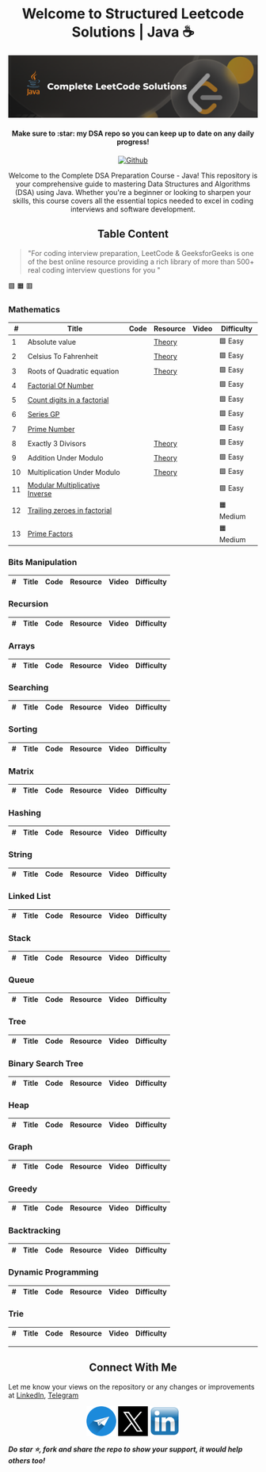 <h1 align="center">
    Welcome to Structured Leetcode Solutions | Java ☕
</h1>

<p align="center">
  <a name="logo">
    <img src="https://github.com/Developer-RONNIE/complete-leetcode-solutions/blob/main/assets/Leetcode%20Banner%20.png" alt="Complete DSA Preparation" width="750">
  </a>
</p>

<h4 align="center">Make sure to :star: my DSA repo so you can keep up to date on any daily progress!</h4>

<p align="center">
   <a href="https://github.com/Developer-RONNIE/DSA-Bootcamp-Java" alt="Github" title="github">
    <img src="https://img.shields.io/badge/DSA--Guide--Java-blue?style=for-the-badge&logo=github&logoColor=white" align="center" alt="Github"/>
  </a>
</p>

  

<p align="center">
    Welcome to the Complete DSA Preparation Course - Java! This repository is your comprehensive guide to mastering Data Structures and Algorithms (DSA) using Java. Whether you're a beginner or looking to sharpen your skills, this course covers all the essential topics needed to excel in coding interviews and software development.
</p>


<h2 align="center">
    Table Content
</h2>

> "For coding interview preparation, LeetCode & GeeksforGeeks is one of the best online resource providing a rich library of more than 500+ real coding interview questions for you "

:green_square:
:orange_square:
:red_square:

### Mathematics
|  #  |      Title     |   Code   |    Resource   |  Video  | Difficulty  |                  
|-----|----------------|----------|---------------|---------|-------------|
|1|Absolute value||[Theory](https://www.geeksforgeeks.org/program-to-find-absolute-value-of-a-given-number/)||:green_square: Easy| abs() |
|2| Celsius To Fahrenheit ||[Theory](https://www.geeksforgeeks.org/program-celsius-fahrenheit-conversion/)||:green_square: Easy| Math |
|3| Roots of Quadratic equation||[Theory](https://www.geeksforgeeks.org/program-to-find-the-roots-of-quadratic-equation/)||:green_square: Easy| Math |
|4| [Factorial Of Number](https://practice.geeksforgeeks.org/problems/factorial5739/1)||||:green_square: Easy| Math |
|5| [Count digits in a factorial ](https://practice.geeksforgeeks.org/problems/count-digits-in-a-factorial3957/1)||||:green_square: Easy| Factorial, Math |
|6| [Series GP](https://practice.geeksforgeeks.org/problems/series-gp4646/1)||||:green_square: Easy| Basic Math |
|7| [Prime Number](https://practice.geeksforgeeks.org/problems/prime-number2314/1)||||:green_square: Easy| Basic Math |
|8| Exactly 3 Divisors ||[Theory](https://www.geeksforgeeks.org/numbers-exactly-3-divisors/)||:green_square: Easy| Basic Math |
|9| Addition Under Modulo||[Theory](https://www.geeksforgeeks.org/sum-of-two-numbers-modulo-m/)||:green_square: Easy| Modulo |
|10| Multiplication Under Modulo||[Theory](https://www.geeksforgeeks.org/multiply-large-integers-under-large-modulo/)||:green_square: Easy| Modulo |
|11| [Modular Multiplicative Inverse](https://practice.geeksforgeeks.org/problems/modular-multiplicative-inverse-1587115620/1)||||:green_square: Easy| Modulo |
|12| [Trailing zeroes in factorial](https://practice.geeksforgeeks.org/problems/trailing-zeroes-in-factorial5134/1)||||:orange_square: Medium| Logic |
|13| [Prime Factors ](https://practice.geeksforgeeks.org/problems/prime-factors5052/1)||||:orange_square: Medium| Prime |

### Bits Manipulation
|  #  |      Title     |   Code   |    Resource   |  Video  | Difficulty  |                  
|-----|----------------|----------|---------------|---------|-------------|

### Recursion
|  #  |      Title     |   Code   |    Resource   |  Video  | Difficulty  |                  
|-----|----------------|----------|---------------|---------|-------------|

### Arrays
|  #  |      Title     |   Code   |    Resource   |  Video  | Difficulty  |                  
|-----|----------------|----------|---------------|---------|-------------|

### Searching
|  #  |      Title     |   Code   |    Resource   |  Video  | Difficulty  |                  
|-----|----------------|----------|---------------|---------|-------------|

### Sorting
|  #  |      Title     |   Code   |    Resource   |  Video  | Difficulty  |                  
|-----|----------------|----------|---------------|---------|-------------|

### Matrix
|  #  |      Title     |   Code   |    Resource   |  Video  | Difficulty  |                  
|-----|----------------|----------|---------------|---------|-------------|

### Hashing
|  #  |      Title     |   Code   |    Resource   |  Video  | Difficulty  |                  
|-----|----------------|----------|---------------|---------|-------------|

### String
|  #  |      Title     |   Code   |    Resource   |  Video  | Difficulty  |                  
|-----|----------------|----------|---------------|---------|-------------|

### Linked List
|  #  |      Title     |   Code   |    Resource   |  Video  | Difficulty  |                  
|-----|----------------|----------|---------------|---------|-------------|

### Stack
|  #  |      Title     |   Code   |    Resource   |  Video  | Difficulty  |                  
|-----|----------------|----------|---------------|---------|-------------|

### Queue
|  #  |      Title     |   Code   |    Resource   |  Video  | Difficulty  |                  
|-----|----------------|----------|---------------|---------|-------------|

### Tree
|  #  |      Title     |   Code   |    Resource   |  Video  | Difficulty  |                  
|-----|----------------|----------|---------------|---------|-------------|

### Binary Search Tree
|  #  |      Title     |   Code   |    Resource   |  Video  | Difficulty  |                  
|-----|----------------|----------|---------------|---------|-------------|

### Heap
|  #  |      Title     |   Code   |    Resource   |  Video  | Difficulty  |                  
|-----|----------------|----------|---------------|---------|-------------|

### Graph
|  #  |      Title     |   Code   |    Resource   |  Video  | Difficulty  |                  
|-----|----------------|----------|---------------|---------|-------------|

### Greedy
|  #  |      Title     |   Code   |    Resource   |  Video  | Difficulty  |                  
|-----|----------------|----------|---------------|---------|-------------|

### Backtracking
|  #  |      Title     |   Code   |    Resource   |  Video  | Difficulty  |                  
|-----|----------------|----------|---------------|---------|-------------|

### Dynamic Programming
|  #  |      Title     |   Code   |    Resource   |  Video  | Difficulty  |                  
|-----|----------------|----------|---------------|---------|-------------|

### Trie
|  #  |      Title     |   Code   |    Resource   |  Video  | Difficulty  |                  
|-----|----------------|----------|---------------|---------|-------------|


---


<h2 align="center">
    Connect With Me 
</h2>

Let me know your views on the repository or any changes or improvements at 
[LinkedIn](https://www.linkedin.com/in/alapan-banerjee/), [Telegram](https://telegram.me/DeveloperRONNIE)

<p align = "center">
    <a href="https://telegram.me/DeveloperRONNIE" target="_blank"><img src="https://github.com/Developer-RONNIE/complete-leetcode-solutions/blob/main/assets/telegram.png" alt="telegram" width="60"/></a>
    <a href="https://x.com/ronnie002_" target="_blank"><img src="https://github.com/Developer-RONNIE/complete-leetcode-solutions/blob/main/assets/twitter-x-logo.png" alt="X" width="60"/></a>
    <a href="https://www.linkedin.com/in/alapan-banerjee/" target="_blank"><img src="https://github.com/Developer-RONNIE/complete-leetcode-solutions/blob/main/assets/linkedin.png" alt="Linkedin" width="60"/></a>
</p>







***Do star ⭐, fork and share the repo to show your support, it would help others too!***   










